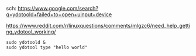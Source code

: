 sch: https://www.google.com/search?q=ydotoold+failed+to+open+uinput+device

https://www.reddit.com/r/linuxquestions/comments/mlgzc6/need_help_getting_ydotool_working/

```
sudo ydotoold &
sudo ydotool type "hello world"
```

